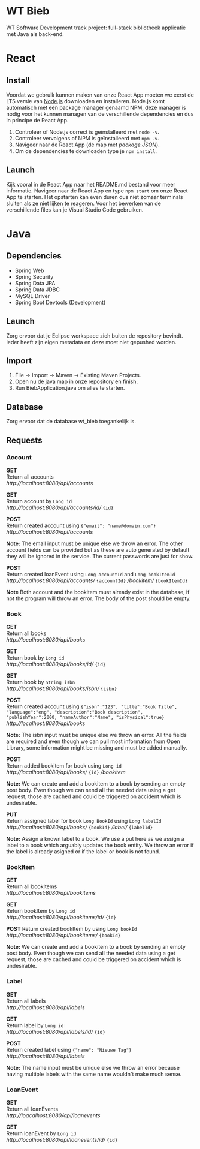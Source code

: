 # WT Bieb

WT Software Development track project: full-stack bibliotheek applicatie met Java als back-end.

# React

## Install

Voordat we gebruik kunnen maken van onze React App moeten we eerst de LTS versie van [Node.js](https://nodejs.org/) downloaden en installeren. Node.js komt automatisch met een package manager genaamd NPM, deze manager is nodig voor het kunnen managen van de verschillende dependencies en dus in principe de React App.

1. Controleer of Node.js correct is geïnstalleerd met `node -v`.
2. Controleer vervolgens of NPM is geïnstalleerd met `npm -v`.
3. Navigeer naar de React App (de map met *package.JSON*).
4. Om de dependencies te downloaden type je `npm install`.

## Launch

Kijk vooral in de React App naar het README.md bestand voor meer informatie. Navigeer naar de React App en type `npm start` om onze React App te starten. Het opstarten kan even duren dus niet zomaar terminals sluiten als ze niet lijken te reageren. Voor het bewerken van de verschillende files kan je Visual Studio Code gebruiken.

# Java

## Dependencies

- Spring Web
- Spring Security
- Spring Data JPA
- Spring Data JDBC
- MySQL Driver
- Spring Boot Devtools (Development)

## Launch

Zorg ervoor dat je Eclipse workspace zich buiten de repository bevindt. Ieder heeft zijn eigen metadata en deze moet niet gepushed worden.

## Import

1. File -> Import -> Maven -> Existing Maven Projects.
2. Open nu de java map in onze repository en finish.
3. Run BiebApplication.java om alles te starten.

## Database

Zorg ervoor dat de database wt_bieb toegankelijk is.

## Requests

### Account

**GET**<br/>
Return all accounts<br/>
*http://localhost:8080/api/accounts*

**GET**<br/>
Return account by `Long id`<br/>
*http://localhost:8080/api/accounts/id/* `{id}`

**POST**<br/>
Return created account using `{"email": "name@domain.com"}`<br/>
*http://localhost:8080/api/accounts*

**Note:** The email input must be unique else we throw an error. The other account fields can be provided but as these are auto generated by default they will be ignored in the service. The current passwords are just for show.

**POST**<br/>
Return created loanEvent using `Long accountId` and `Long bookItemId`<br/>
*http://localhost:8080/api/accounts/* `{accountId}` */bookitem/* `{bookItemId}`

**Note** Both account and the bookitem must already exist in the database, if not the program will throw an error. The body of the post should be empty.

### Book

**GET**<br/>
Return all books<br/>
*http://localhost:8080/api/books*

**GET**<br/>
Return book by `Long id`<br/>
*http://localhost:8080/api/books/id/* `{id}`

**GET**<br/>
Return book by `String isbn`<br/>
*http://localhost:8080/api/books/isbn/* `{isbn}`

**POST**<br/>
Return created account using `{"isbn":"123", "title":"Book Title", "language":"eng", "description":"Book description", "publishYear":2000, "nameAuthor":"Name", "isPhysical":true}`<br/>
*http://localhost:8080/api/books*

**Note:** The isbn input must be unique else we throw an error. All the fields are required and even though we can pull most information from Open Library, some information might be missing and must be added manually.

**POST**<br/>
Return added bookitem for book using `Long id`<br/>
*http://localhost:8080/api/books/* `{id}` */bookitem*

**Note:** We can create and add a bookitem to a book by sending an empty post body. Even though we can send all the needed data using a get request, those are cached and could be triggered on accident which is undesirable.

**PUT**<br/>
Return assigned label for book `Long BookId` using `Long labelId`<br/>
*http://localhost:8080/api/books/* `{bookId}` */label/* `{labelId}`

**Note:** Assign a known label to a book. We use a put here as we assign a label to a book which arguably updates the book entity. We throw an error if the label is already asigned or if the label or book is not found.

### BookItem

**GET**<br/>
Return all bookItems<br/>
*http://localhost:8080/api/bookitems*

**GET**<br/>
Return bookItem by `Long id`<br/>
*http://localhost:8080/api/bookitems/id/* `{id}`

**POST**
Return created bookItem by using `Long bookId`<br/>
*http://localhost:8080/api/bookitems/* `{bookId}`

**Note:** We can create and add a bookitem to a book by sending an empty post body. Even though we can send all the needed data using a get request, those are cached and could be triggered on accident which is undesirable.

### Label

**GET**<br/>
Return all labels<br/>
*http://localhost:8080/api/labels*

**GET**<br/>
Return label by `Long id`<br/>
*http://localhost:8080/api/labels/id/* `{id}`

**POST**<br/>
Return created label using `{"name": "Nieuwe Tag"}`<br/>
*http://localhost:8080/api/labels*

**Note:** The name input must be unique else we throw an error because having multiple labels with the same name wouldn't make much sense.

### LoanEvent

**GET**<br/>
Return all loanEvents<br/>
*http://loacalhost:8080/api/loanevents*

**GET**<br/>
Return loanEvent by `Long id`<br/>
*http://localhost:8080/api/loanevents/id/* `{id}`
